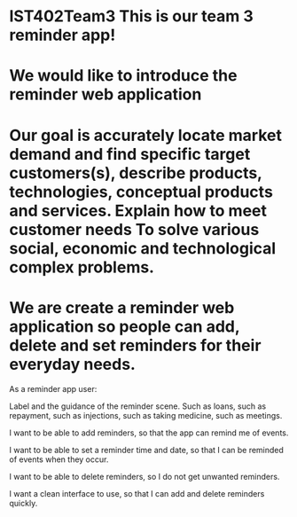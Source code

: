 # IST402Team3 This is our team 3 reminder app!
# We would like to introduce the reminder web application 
# Our goal is accurately locate market demand and find specific target customers(s), describe products, technologies, conceptual products and services. Explain how to meet customer needs To solve various social, economic and technological complex problems. 
# We are create a reminder web application so people can add, delete and set reminders for their everyday needs. 
As a reminder app user: 

  Label and the guidance of the reminder scene. Such as loans, such as repayment, such as injections, such as taking medicine, such as meetings. 
  
  I want to be able to add reminders, so that the app can remind me of events. 
  
  I want to be able to set a reminder time and date, so that I can be reminded of events when they occur. 
  
  I want to be able to delete reminders, so I do not get unwanted reminders. 
  
  I want a clean interface to use, so that I can add and delete reminders quickly. 
